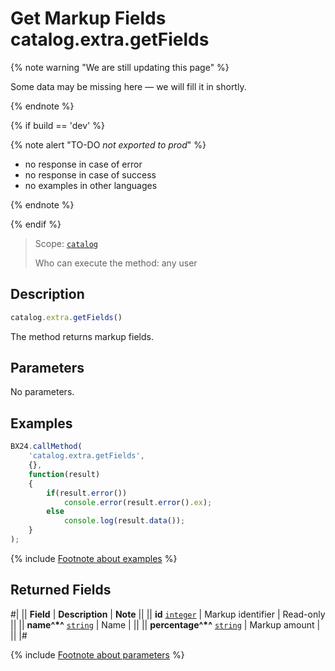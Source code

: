 # Get Markup Fields catalog.extra.getFields

{% note warning "We are still updating this page" %}

Some data may be missing here — we will fill it in shortly.

{% endnote %}

{% if build == 'dev' %}

{% note alert "TO-DO _not exported to prod_" %}

- no response in case of error
- no response in case of success
- no examples in other languages
  
{% endnote %}

{% endif %}

> Scope: [`catalog`](../../scopes/permissions.md)
>
> Who can execute the method: any user

## Description

```js
catalog.extra.getFields()
```

The method returns markup fields.

## Parameters

No parameters.

## Examples

```javascript
BX24.callMethod(
    'catalog.extra.getFields',
    {},
    function(result)
    {
        if(result.error())
            console.error(result.error().ex);
        else
            console.log(result.data());
    }
);
```
{% include [Footnote about examples](../../../_includes/examples.md) %}

## Returned Fields

#|
|| **Field** | **Description** | **Note** ||
|| **id**
[`integer`](../../data-types.md) | Markup identifier | Read-only ||
|| **name^*^**
[`string`](../../data-types.md) | Name |  ||
|| **percentage^*^**
[`string`](../../data-types.md) | Markup amount |  ||
|#

{% include [Footnote about parameters](../../../_includes/required.md) %}